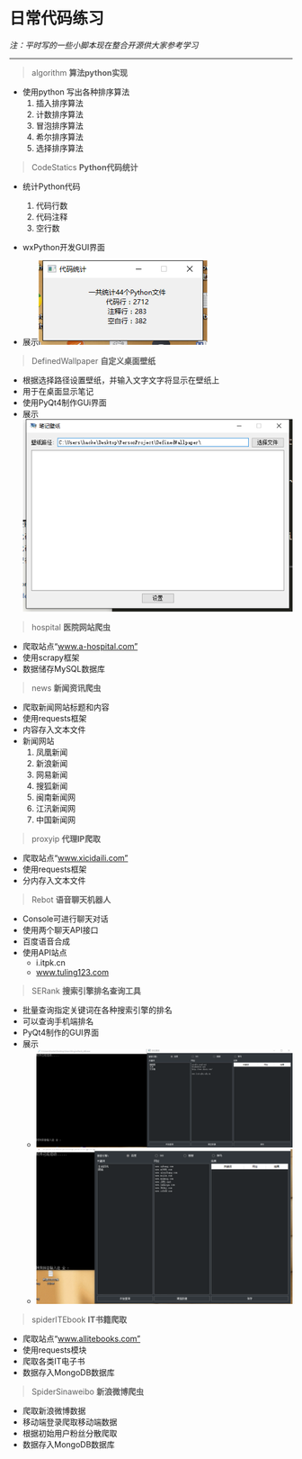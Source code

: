 # 日常代码练习

    
*注：平时写的一些小脚本现在整合开源供大家参考学习*

------
> algorithm **算法python实现**

* 使用python 写出各种排序算法
    1. 插入排序算法
    2. 计数排序算法
    3. 冒泡排序算法
    4. 希尔排序算法
    5. 选择排序算法

> CodeStatics **Python代码统计**

* 统计Python代码
    1. 代码行数
    2. 代码注释
    3. 空行数
    
* wxPython开发GUI界面
* 展示![demo](/CodeStatistics/demo.png)

> DefinedWallpaper **自定义桌面壁纸**

* 根据选择路径设置壁纸，并输入文字文字将显示在壁纸上
* 用于在桌面显示笔记
* 使用PyQt4制作GUi界面
* 展示![demo](/DefinedWallpaper/demo.png)

> hospital **医院网站爬虫**

* 爬取站点“www.a-hospital.com”
* 使用scrapy框架
* 数据储存MySQL数据库

> news **新闻资讯爬虫**

* 爬取新闻网站标题和内容
* 使用requests框架
* 内容存入文本文件
* 新闻网站
    1. 凤凰新闻
    2. 新浪新闻
    3. 网易新闻
    4. 搜狐新闻
    5. 闽南新闻网
    6. 江汛新闻网
    7. 中国新闻网

> proxyip **代理IP爬取**

* 爬取站点“www.xicidaili.com”
* 使用requests框架
* 分内存入文本文件

>  Rebot **语音聊天机器人**

* Console可进行聊天对话
* 使用两个聊天API接口
* 百度语音合成
* 使用API站点
    * i.itpk.cn
    * www.tuling123.com

> SERank **搜索引擎排名查询工具**

* 批量查询指定关键词在各种搜索引擎的排名
* 可以查询手机端排名
* PyQt4制作的GUI界面
* 展示 
    * ![demo](/SERank/demo.gif)
    * ![demo2](/SERank/demo2.gif)

> spiderITEbook **IT书籍爬取**

* 爬取站点“www.allitebooks.com”
* 使用requests模块
* 爬取各类IT电子书
* 数据存入MongoDB数据库

> SpiderSinaweibo **新浪微博爬虫**

* 爬取新浪微博数据
* 移动端登录爬取移动端数据
* 根据初始用户粉丝分散爬取
* 数据存入MongoDB数据库


